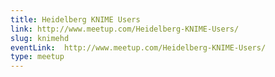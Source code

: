 ```yaml
---
title: Heidelberg KNIME Users
link: http://www.meetup.com/Heidelberg-KNIME-Users/
slug: knimehd
eventLink:  http://www.meetup.com/Heidelberg-KNIME-Users/
type: meetup
---
```

